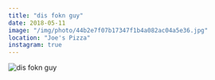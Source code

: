 ```yaml
---
title: "dis fokn guy"
date: 2018-05-11
image: "/img/photo/44b2e7f07b17347f1b4a082ac04a5e36.jpg"
location: "Joe's Pizza"
instagram: true
---
```


![dis fokn guy](/img/photo/44b2e7f07b17347f1b4a082ac04a5e36.jpg)

